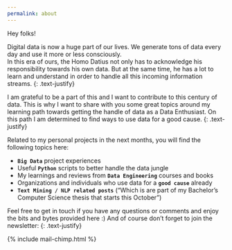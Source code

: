 ```yaml
---
permalink: about
---
```


Hey folks!

Digital data is now a huge part of our lives. We generate tons of data every day and use it more or less consciously.  
In this era of ours, the Homo Datius not only has to acknowledge his responsibility towards his own data. 
But at the same time, he has a lot to learn and understand in order to handle all this incoming information streams.
{: .text-justify}

I am grateful to be a part of this and I want to contribute to this century of data. 
This is why I want to share with you some great topics around my learning path towards getting the handle of data as a Data Enthusiast. 
On this path I am determined to find ways to use data for a good cause.
{: .text-justify}

Related to my personal projects in the next months, you will find the following topics here:

- <span style="font-weight: bold;">`Big Data`</span> project experiences 
- Useful <span style="font-weight: bold;">`Python`</span> scripts to better handle the data jungle
- My learnings and reviews from <span style="font-weight: bold;">`Data Engineering`</span> courses and books
- Organizations and individuals who use data for a <span style="font-weight: bold;">`good cause`</span> already
- <span style="font-weight: bold;">`Text Mining / NLP related posts`</span> (“Which is are part of my Bachelor’s Computer Science thesis that starts this October”)

Feel free to get in touch if you have any questions or comments and enjoy the bits and bytes provided here :) And of course don’t forget to join the newsletter:
{: .text-justify}

{% include mail-chimp.html %}